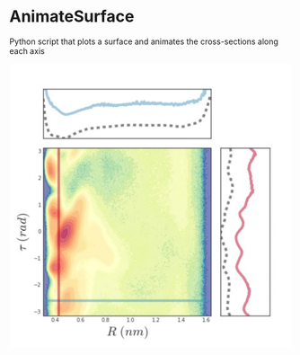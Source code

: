 # AnimateSurface

Python script that plots a surface and animates the cross-sections along each axis

![image](example_cross_section.png)
